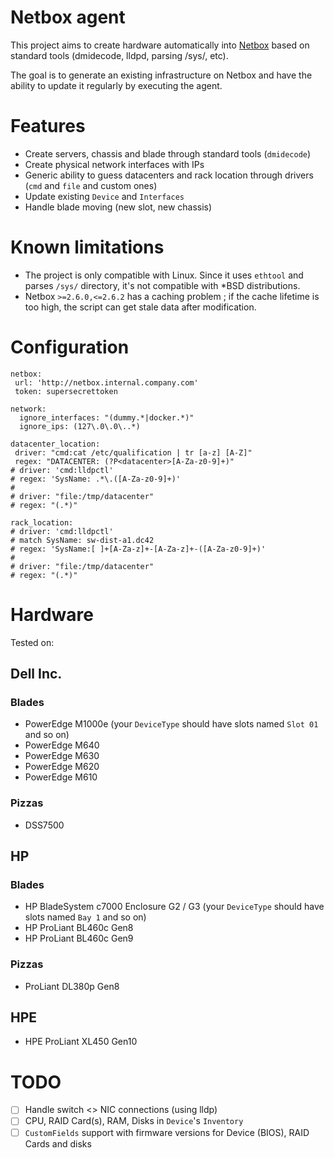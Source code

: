 # Netbox agent


This project aims to create hardware automatically into [Netbox](https://github.com/netbox-community/netbox) based on standard tools (dmidecode, lldpd, parsing /sys/, etc).

The goal is to generate an existing infrastructure on Netbox and have the ability to update it regularly by executing the agent.

# Features

* Create servers, chassis and blade through standard tools (`dmidecode`)
* Create physical network interfaces with IPs
* Generic ability to guess datacenters and rack location through drivers (`cmd` and `file` and custom ones)
* Update existing `Device` and `Interfaces`
* Handle blade moving (new slot, new chassis)

# Known limitations

* The project is only compatible with Linux.
Since it uses `ethtool` and parses `/sys/` directory, it's not compatible with *BSD distributions.
* Netbox `>=2.6.0,<=2.6.2` has a caching problem ; if the cache lifetime is too high, the script can get stale data after modification.

# Configuration

```
netbox:
 url: 'http://netbox.internal.company.com'
 token: supersecrettoken

network:
  ignore_interfaces: "(dummy.*|docker.*)"
  ignore_ips: (127\.0\.0\..*)

datacenter_location:
 driver: "cmd:cat /etc/qualification | tr [a-z] [A-Z]"
 regex: "DATACENTER: (?P<datacenter>[A-Za-z0-9]+)"
# driver: 'cmd:lldpctl'
# regex: 'SysName: .*\.([A-Za-z0-9]+)'
#
# driver: "file:/tmp/datacenter"
# regex: "(.*)"

rack_location:
# driver: 'cmd:lldpctl'
# match SysName: sw-dist-a1.dc42
# regex: 'SysName:[ ]+[A-Za-z]+-[A-Za-z]+-([A-Za-z0-9]+)'
#
# driver: "file:/tmp/datacenter"
# regex: "(.*)"
```

# Hardware

Tested on:

## Dell Inc.

### Blades

* PowerEdge M1000e (your `DeviceType` should have slots named `Slot 01` and so on)
* PowerEdge M640
* PowerEdge M630
* PowerEdge M620
* PowerEdge M610

### Pizzas

* DSS7500

## HP

### Blades

* HP BladeSystem c7000 Enclosure G2 / G3 (your `DeviceType` should have slots named `Bay 1` and so on)
* HP ProLiant BL460c Gen8
* HP ProLiant BL460c Gen9

### Pizzas

* ProLiant DL380p Gen8

## HPE

* HPE ProLiant XL450 Gen10

# TODO

- [ ] Handle switch <> NIC connections (using lldp)
- [ ] CPU, RAID Card(s), RAM, Disks in `Device`'s `Inventory`
- [ ] `CustomFields` support with firmware versions for Device (BIOS), RAID Cards and disks
